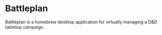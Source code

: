 # Battleplan

Battleplan is a homebrew desktop application for virtually managing a D&D tabletop campaign.
